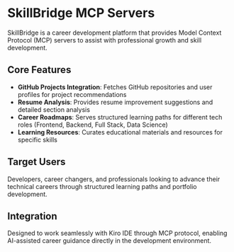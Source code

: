 # SkillBridge MCP Servers

SkillBridge is a career development platform that provides Model Context Protocol (MCP) servers to assist with professional growth and skill development.

## Core Features

- **GitHub Projects Integration**: Fetches GitHub repositories and user profiles for project recommendations
- **Resume Analysis**: Provides resume improvement suggestions and detailed section analysis
- **Career Roadmaps**: Serves structured learning paths for different tech roles (Frontend, Backend, Full Stack, Data Science)
- **Learning Resources**: Curates educational materials and resources for specific skills

## Target Users

Developers, career changers, and professionals looking to advance their technical careers through structured learning paths and portfolio development.

## Integration

Designed to work seamlessly with Kiro IDE through MCP protocol, enabling AI-assisted career guidance directly in the development environment.